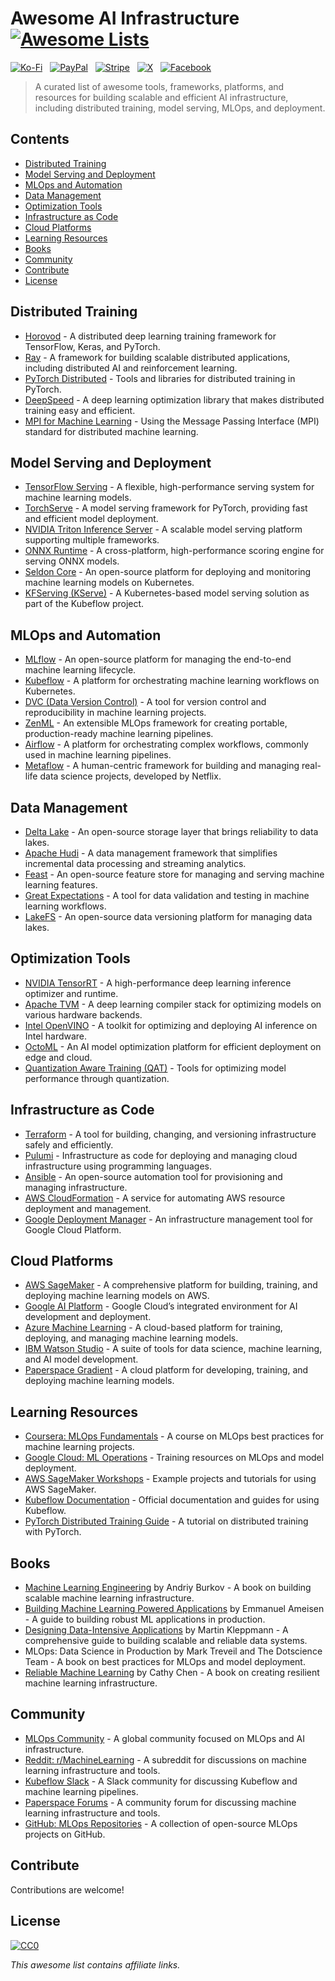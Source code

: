 # Awesome AI Infrastructure [![Awesome Lists](https://srv-cdn.himpfen.io/badges/awesome-lists/awesomelists-flat.svg)](https://github.com/awesomelistsio/awesome)

[![Ko-Fi](https://srv-cdn.himpfen.io/badges/kofi/kofi-flat.svg)](https://ko-fi.com/awesomelists) &nbsp; [![PayPal](https://srv-cdn.himpfen.io/badges/paypal/paypal-flat.svg)](https://www.paypal.com/donate/?hosted_button_id=3LLKRXJU44EJJ) &nbsp; [![Stripe](https://srv-cdn.himpfen.io/badges/stripe/stripe-flat.svg)](https://tinyurl.com/e8ymxdw3) &nbsp; [![X](https://srv-cdn.himpfen.io/badges/twitter/twitter-flat.svg)](https://x.com/ListsAwesome) &nbsp; [![Facebook](https://srv-cdn.himpfen.io/badges/facebook-pages/facebook-pages-flat.svg)](https://www.facebook.com/awesomelists)

> A curated list of awesome tools, frameworks, platforms, and resources for building scalable and efficient AI infrastructure, including distributed training, model serving, MLOps, and deployment.

## Contents

- [Distributed Training](#distributed-training)
- [Model Serving and Deployment](#model-serving-and-deployment)
- [MLOps and Automation](#mlops-and-automation)
- [Data Management](#data-management)
- [Optimization Tools](#optimization-tools)
- [Infrastructure as Code](#infrastructure-as-code)
- [Cloud Platforms](#cloud-platforms)
- [Learning Resources](#learning-resources)
- [Books](#books)
- [Community](#community)
- [Contribute](#contribute)
- [License](#license)

## Distributed Training

- [Horovod](https://horovod.ai/) - A distributed deep learning training framework for TensorFlow, Keras, and PyTorch.
- [Ray](https://www.ray.io/) - A framework for building scalable distributed applications, including distributed AI and reinforcement learning.
- [PyTorch Distributed](https://pytorch.org/tutorials/intermediate/ddp_tutorial.html) - Tools and libraries for distributed training in PyTorch.
- [DeepSpeed](https://www.deepspeed.ai/) - A deep learning optimization library that makes distributed training easy and efficient.
- [MPI for Machine Learning](https://www.mpich.org/) - Using the Message Passing Interface (MPI) standard for distributed machine learning.

## Model Serving and Deployment

- [TensorFlow Serving](https://www.tensorflow.org/tfx/guide/serving) - A flexible, high-performance serving system for machine learning models.
- [TorchServe](https://pytorch.org/serve/) - A model serving framework for PyTorch, providing fast and efficient model deployment.
- [NVIDIA Triton Inference Server](https://developer.nvidia.com/nvidia-triton-inference-server) - A scalable model serving platform supporting multiple frameworks.
- [ONNX Runtime](https://onnxruntime.ai/) - A cross-platform, high-performance scoring engine for serving ONNX models.
- [Seldon Core](https://www.seldon.io/tech/products/core/) - An open-source platform for deploying and monitoring machine learning models on Kubernetes.
- [KFServing (KServe)](https://kserve.github.io/website/) - A Kubernetes-based model serving solution as part of the Kubeflow project.

## MLOps and Automation

- [MLflow](https://mlflow.org/) - An open-source platform for managing the end-to-end machine learning lifecycle.
- [Kubeflow](https://www.kubeflow.org/) - A platform for orchestrating machine learning workflows on Kubernetes.
- [DVC (Data Version Control)](https://dvc.org/) - A tool for version control and reproducibility in machine learning projects.
- [ZenML](https://zenml.io/) - An extensible MLOps framework for creating portable, production-ready machine learning pipelines.
- [Airflow](https://airflow.apache.org/) - A platform for orchestrating complex workflows, commonly used in machine learning pipelines.
- [Metaflow](https://metaflow.org/) - A human-centric framework for building and managing real-life data science projects, developed by Netflix.

## Data Management

- [Delta Lake](https://delta.io/) - An open-source storage layer that brings reliability to data lakes.
- [Apache Hudi](https://hudi.apache.org/) - A data management framework that simplifies incremental data processing and streaming analytics.
- [Feast](https://feast.dev/) - An open-source feature store for managing and serving machine learning features.
- [Great Expectations](https://greatexpectations.io/) - A tool for data validation and testing in machine learning workflows.
- [LakeFS](https://lakefs.io/) - An open-source data versioning platform for managing data lakes.

## Optimization Tools

- [NVIDIA TensorRT](https://developer.nvidia.com/tensorrt) - A high-performance deep learning inference optimizer and runtime.
- [Apache TVM](https://tvm.apache.org/) - A deep learning compiler stack for optimizing models on various hardware backends.
- [Intel OpenVINO](https://docs.openvino.ai/latest/index.html) - A toolkit for optimizing and deploying AI inference on Intel hardware.
- [OctoML](https://octoml.ai/) - An AI model optimization platform for efficient deployment on edge and cloud.
- [Quantization Aware Training (QAT)](https://www.tensorflow.org/model_optimization) - Tools for optimizing model performance through quantization.

## Infrastructure as Code

- [Terraform](https://www.terraform.io/) - A tool for building, changing, and versioning infrastructure safely and efficiently.
- [Pulumi](https://www.pulumi.com/) - Infrastructure as code for deploying and managing cloud infrastructure using programming languages.
- [Ansible](https://www.ansible.com/) - An open-source automation tool for provisioning and managing infrastructure.
- [AWS CloudFormation](https://aws.amazon.com/cloudformation/) - A service for automating AWS resource deployment and management.
- [Google Deployment Manager](https://cloud.google.com/deployment-manager) - An infrastructure management tool for Google Cloud Platform.

## Cloud Platforms

- [AWS SageMaker](https://aws.amazon.com/sagemaker/) - A comprehensive platform for building, training, and deploying machine learning models on AWS.
- [Google AI Platform](https://cloud.google.com/ai-platform) - Google Cloud’s integrated environment for AI development and deployment.
- [Azure Machine Learning](https://azure.microsoft.com/en-us/services/machine-learning/) - A cloud-based platform for training, deploying, and managing machine learning models.
- [IBM Watson Studio](https://www.ibm.com/cloud/watson-studio) - A suite of tools for data science, machine learning, and AI model development.
- [Paperspace Gradient](https://gradient.paperspace.com/) - A cloud platform for developing, training, and deploying machine learning models.

## Learning Resources

- [Coursera: MLOps Fundamentals](https://www.coursera.org/specializations/mlops-fundamentals) - A course on MLOps best practices for machine learning projects.
- [Google Cloud: ML Operations](https://cloud.google.com/learn/training/ai-ml-operations) - Training resources on MLOps and model deployment.
- [AWS SageMaker Workshops](https://sagemaker-examples.readthedocs.io/en/latest/) - Example projects and tutorials for using AWS SageMaker.
- [Kubeflow Documentation](https://www.kubeflow.org/docs/) - Official documentation and guides for using Kubeflow.
- [PyTorch Distributed Training Guide](https://pytorch.org/tutorials/intermediate/ddp_tutorial.html) - A tutorial on distributed training with PyTorch.

## Books

- [Machine Learning Engineering](https://tinyurl.com/yphttdp2) by Andriy Burkov - A book on building scalable machine learning infrastructure.
- [Building Machine Learning Powered Applications](https://tinyurl.com/36d66dwk) by Emmanuel Ameisen - A guide to building robust ML applications in production.
- [Designing Data-Intensive Applications](https://tinyurl.com/y74fyb66) by Martin Kleppmann - A comprehensive guide to building scalable and reliable data systems.
- MLOps: Data Science in Production by Mark Treveil and The Dotscience Team - A book on best practices for MLOps and model deployment.
- [Reliable Machine Learning](https://tinyurl.com/4ezxcbm9) by Cathy Chen - A book on creating resilient machine learning infrastructure.

## Community

- [MLOps Community](https://mlops.community/) - A global community focused on MLOps and AI infrastructure.
- [Reddit: r/MachineLearning](https://www.reddit.com/r/MachineLearning/) - A subreddit for discussions on machine learning infrastructure and tools.
- [Kubeflow Slack](https://kubeflow.slack.com/) - A Slack community for discussing Kubeflow and machine learning pipelines.
- [Paperspace Forums](https://forums.paperspace.com/) - A community forum for discussing machine learning infrastructure and tools.
- [GitHub: MLOps Repositories](https://github.com/topics/mlops) - A collection of open-source MLOps projects on GitHub.

## Contribute

Contributions are welcome!

## License

[![CC0](https://mirrors.creativecommons.org/presskit/buttons/88x31/svg/by-sa.svg)](http://creativecommons.org/licenses/by-sa/4.0/)

*This awesome list contains affiliate links.*
